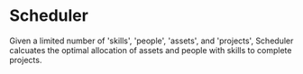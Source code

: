Scheduler
=========

Given a limited number of 'skills', 'people', 'assets', and 'projects', Scheduler calcuates the optimal allocation of assets and people with skills to complete projects.
